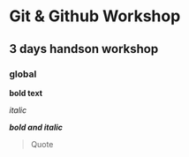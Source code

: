 # Git & Github Workshop

## 3 days handson workshop 

###  global

**bold text**

*italic*

***bold and italic***

>Quote

